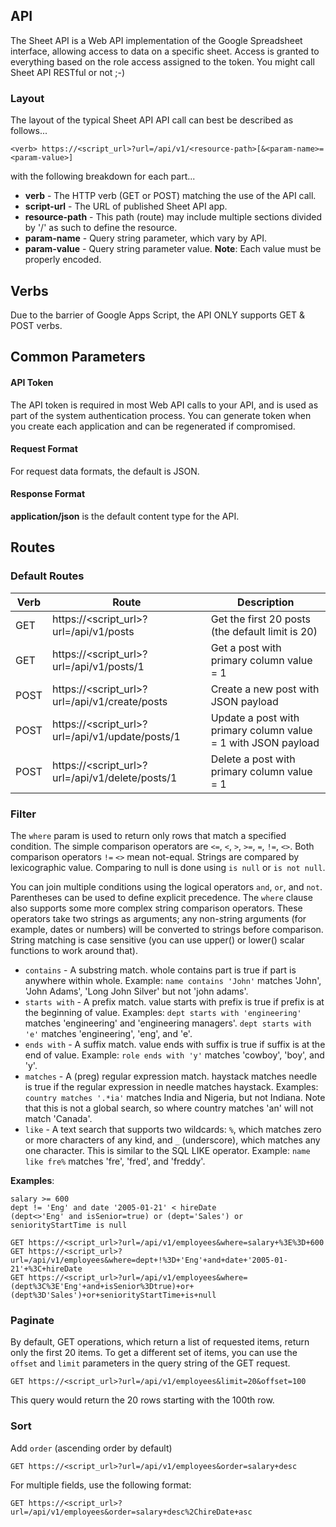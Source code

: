 ## API

The Sheet API is a Web API implementation of the Google Spreadsheet interface, allowing access to data on a specific sheet. Access is granted to everything based on the role access assigned to the token. You might call Sheet API RESTful or not ;-)

### Layout

The layout of the typical  Sheet API API call can best be described as follows...

```
<verb> https://<script_url>?url=/api/v1/<resource-path>[&<param-name>=<param-value>]
```

with the following breakdown for each part...

- **verb** - The HTTP verb (GET or POST) matching the use of the API call.
- **script-url** - The URL of published Sheet API app.
- **resource-path** - This path (route) may include multiple sections divided by '/' as such to define the resource.
- **param-name** - Query string parameter, which vary by API.
- **param-value** - Query string parameter value. **Note**: Each value must be properly encoded.

## Verbs

Due to the barrier of Google Apps Script, the API ONLY supports GET & POST verbs.

## Common Parameters

#### API Token

The API token is required in most Web API calls to your API, and is used as part of the system authentication process. You can generate token when you create each application and can be regenerated if compromised.

#### Request Format

For request data formats, the default is JSON.

#### Response Format

**application/json** is the default content type for the API.

## Routes

### Default Routes

| Verb  | Route                                            | Description                                 |
| ------|--------------------------------------------------|---------------------------------------------|
| GET   | https://<script_url>?url=/api/v1/posts           | Get the first 20 posts (the default limit is 20)|
| GET   | https://<script_url>?url=/api/v1/posts/1         | Get a post with primary column value = 1    |
| POST  | https://<script_url>?url=/api/v1/create/posts    | Create a new post with JSON payload         |
| POST  | https://<script_url>?url=/api/v1/update/posts/1  | Update a post with primary column value = 1 with JSON payload    |
| POST  | https://<script_url>?url=/api/v1/delete/posts/1  | Delete a post with primary column value = 1 |

### Filter

The `where` param is used to return only rows that match a specified condition. The simple comparison operators are `<=`, `<`, `>`, `>=`, `=`, `!=`, `<>`. Both comparison operators `!=` `<>` mean not-equal. Strings are compared by lexicographic value. Comparing to null is done using `is null` or `is not null`.

You can join multiple conditions using the logical operators `and`, `or`, and `not`. Parentheses can be used to define explicit precedence. The `where` clause also supports some more complex string comparison operators. These operators take two strings as arguments; any non-string arguments (for example, dates or numbers) will be converted to strings before comparison.  String matching is case sensitive (you can use upper() or lower() scalar functions to work around that).
- `contains` - A substring match. whole contains part is true if part is anywhere within whole. Example: `name contains 'John'` matches 'John', 'John Adams', 'Long John Silver' but not 'john adams'.
- `starts with` - A prefix match. value starts with prefix is true if prefix is at the beginning of value. Examples: `dept starts with 'engineering'` matches 'engineering' and 'engineering managers'. `dept starts with 'e'` matches 'engineering', 'eng', and 'e'.
- `ends with` - A suffix match. value ends with suffix is true if suffix is at the end of value. Example: `role ends with 'y'` matches 'cowboy', 'boy', and 'y'.
- `matches` - A (preg) regular expression match. haystack matches needle is true if the regular expression in needle matches haystack. Examples: `country matches '.*ia'` matches India and Nigeria, but not Indiana. Note that this is not a global search, so where country matches 'an' will not match 'Canada'.
- `like` - A text search that supports two wildcards: `%`, which matches zero or more characters of any kind, and `_` (underscore), which matches any one character. This is similar to the SQL LIKE operator. Example:  `name like fre%` matches 'fre', 'fred', and 'freddy'.

**Examples**:

```
salary >= 600
dept != 'Eng' and date '2005-01-21' < hireDate
(dept<>'Eng' and isSenior=true) or (dept='Sales') or seniorityStartTime is null
```

```
GET https://<script_url>?url=/api/v1/employees&where=salary+%3E%3D+600
GET https://<script_url>?url=/api/v1/employees&where=dept+!%3D+'Eng'+and+date+'2005-01-21'+%3C+hireDate
GET https://<script_url>?url=/api/v1/employees&where=(dept%3C%3E'Eng'+and+isSenior%3Dtrue)+or+(dept%3D'Sales')+or+seniorityStartTime+is+null
```

### Paginate

By default, GET operations, which return a list of requested items, return only the first 20 items. To get a different set of items, you can use the `offset` and `limit` parameters in the query string of the GET request.

```
GET https://<script_url>?url=/api/v1/employees&limit=20&offset=100
```

This query would return the 20 rows starting with the 100th row.

### Sort

Add `order` (ascending order by default)

```
GET https://<script_url>?url=/api/v1/employees&order=salary+desc
```

For multiple fields, use the following format:

```
GET https://<script_url>?url=/api/v1/employees&order=salary+desc%2ChireDate+asc
```



